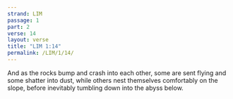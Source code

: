 ```yaml
---
strand: LIM
passage: 1
part: 2
verse: 14
layout: verse
title: "LIM 1:14"
permalink: /LIM/1/14/
---
```

And as the rocks bump and crash into each other, some are sent flying and some shatter into dust, while others nest themselves comfortably on the slope, before inevitably tumbling down into the abyss below.
